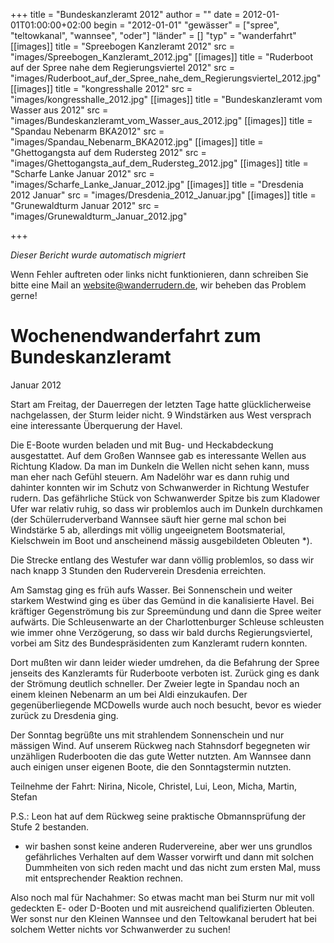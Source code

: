 +++
title = "Bundeskanzleramt 2012"
author = ""
date = 2012-01-01T01:00:00+02:00
begin = "2012-01-01"
"gewässer" = ["spree", "teltowkanal", "wannsee", "oder"]
"länder" = []
"typ" = "wanderfahrt"
[[images]]
title = "Spreebogen Kanzleramt 2012"
src = "images/Spreebogen_Kanzleramt_2012.jpg"
[[images]]
title = "Ruderboot auf der Spree nahe dem Regierungsviertel 2012"
src = "images/Ruderboot_auf_der_Spree_nahe_dem_Regierungsviertel_2012.jpg"
[[images]]
title = "kongresshalle 2012"
src = "images/kongresshalle_2012.jpg"
[[images]]
title = "Bundeskanzleramt vom Wasser aus 2012"
src = "images/Bundeskanzleramt_vom_Wasser_aus_2012.jpg"
[[images]]
title = "Spandau Nebenarm BKA2012"
src = "images/Spandau_Nebenarm_BKA2012.jpg"
[[images]]
title = "Ghettogangsta auf dem Rudersteg 2012"
src = "images/Ghettogangsta_auf_dem_Rudersteg_2012.jpg"
[[images]]
title = "Scharfe Lanke Januar 2012"
src = "images/Scharfe_Lanke_Januar_2012.jpg"
[[images]]
title = "Dresdenia 2012 Januar"
src = "images/Dresdenia_2012_Januar.jpg"
[[images]]
title = "Grunewaldturm Januar 2012"
src = "images/Grunewaldturm_Januar_2012.jpg"

+++


*Dieser Bericht wurde automatisch migriert*

Wenn Fehler auftreten oder links nicht funktionieren, dann schreiben Sie bitte eine Mail an website@wanderrudern.de, wir beheben das Problem gerne!



# Wochenendwanderfahrt zum Bundeskanzleramt


Januar 2012

Start am Freitag, der Dauerregen der letzten Tage hatte glücklicherweise nachgelassen, der Sturm leider nicht. 9 Windstärken aus West versprach eine interessante Überquerung der Havel.

Die E-Boote wurden beladen und mit Bug- und Heckabdeckung ausgestattet. Auf dem Großen Wannsee gab es interessante Wellen aus Richtung Kladow. Da man im Dunkeln die Wellen nicht sehen kann, muss man eher nach Gefühl steuern. Am Nadelöhr war es dann ruhig und dahinter konnten wir im Schutz von Schwanwerder in Richtung Westufer rudern. Das gefährliche Stück von Schwanwerder Spitze bis zum Kladower Ufer war relativ ruhig, so dass wir problemlos auch im Dunkeln durchkamen (der Schülerruderverband Wannsee säuft hier gerne mal schon bei Windstärke 5 ab, allerdings mit völlig ungeeignetem Bootsmaterial, Kielschwein im Boot und anscheinend mässig ausgebildeten Obleuten *).

Die Strecke entlang des Westufer war dann völlig problemlos, so dass wir nach knapp 3 Stunden den Ruderverein Dresdenia erreichten.

Am Samstag ging es früh aufs Wasser. Bei Sonnenschein und weiter starkem Westwind ging es über das Gemünd in die kanalisierte Havel. Bei kräftiger Gegenströmung bis zur Spreemündung und dann die Spree weiter aufwärts. Die Schleusenwarte an der Charlottenburger Schleuse schleusten wie immer ohne Verzögerung, so dass wir bald durchs Regierungsviertel, vorbei am Sitz des Bundespräsidenten zum Kanzleramt rudern konnten.

Dort mußten wir dann leider wieder umdrehen, da die Befahrung der Spree jenseits des Kanzleramts für Ruderboote verboten ist. Zurück ging es dank der Strömung deutlich schneller. Der Zweier legte in Spandau noch an einem kleinen Nebenarm an um bei Aldi einzukaufen. Der gegenüberliegende MCDowells wurde auch noch besucht, bevor es wieder zurück zu Dresdenia ging.

Der Sonntag begrüßte uns mit strahlendem Sonnenschein und nur mässigen Wind. Auf unserem Rückweg nach Stahnsdorf begegneten wir unzähligen Ruderbooten die das gute Wetter nutzten. Am Wannsee dann auch einigen unser eigenen Boote, die den Sonntagstermin nutzten.

Teilnehme der Fahrt: Nirina, Nicole, Christel, Lui, Leon, Micha, Martin, Stefan

P.S.: Leon hat auf dem Rückweg seine praktische Obmannsprüfung der Stufe 2 bestanden.

* wir bashen sonst keine anderen Rudervereine, aber wer uns grundlos gefährliches Verhalten auf dem Wasser vorwirft und dann mit solchen Dummheiten von sich reden macht und das nicht zum ersten Mal, muss mit entsprechender Reaktion rechnen.

Also noch mal für Nachahmer: So etwas macht man bei Sturm nur mit voll gedeckten E- oder D-Booten und mit ausreichend qualifizierten Obleuten. Wer sonst nur den Kleinen Wannsee und den Teltowkanal berudert hat bei solchem Wetter nichts vor Schwanwerder zu suchen!